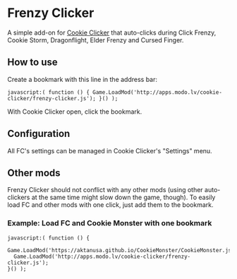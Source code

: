 # Frenzy Clicker

A simple add-on for [Cookie Clicker](http://orteil.dashnet.org/cookieclicker/) that auto-clicks during Click Frenzy, Cookie Storm, Dragonflight, Elder Frenzy and Cursed Finger.

## How to use

Create a bookmark with this line in the address bar:

    javascript:( function () { Game.LoadMod('http://apps.modo.lv/cookie-clicker/frenzy-clicker.js'); }() );

With Cookie Clicker open, click the bookmark.

## Configuration
All FC's settings can be managed in Cookie Clicker's "Settings" menu.

## Other mods
Frenzy Clicker should not conflict with any other mods (using other auto-clickers at the same time might slow down the game, though). To easily load FC and other mods with one click, just add them to the bookmark.

### Example: Load FC and Cookie Monster with one bookmark

    javascript:( function () {
      Game.LoadMod('https://aktanusa.github.io/CookieMonster/CookieMonster.js');
      Game.LoadMod('http://apps.modo.lv/cookie-clicker/frenzy-clicker.js');
    }() );
